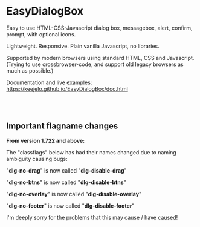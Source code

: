 # EasyDialogBox

Easy to use HTML-CSS-Javascript dialog box, messagebox, alert, confirm, prompt, with optional icons.

Lightweight. Responsive. Plain vanilla Javascript, no libraries.

Supported by modern browsers using standard HTML, CSS and Javascript.  
(Trying to use crossbrowser-code, and support old legacy browsers as much as possible.)

Documentation and live examples: https://keejelo.github.io/EasyDialogBox/doc.html

<br />
<br />

## Important flagname changes
<b>From version 1.722 and above:</b>

The "classflags" below has had their names changed due to naming ambiguity causing bugs:

"<b>dlg-no-drag</b>" is now called "<b>dlg-disable-drag</b>"

"<b>dlg-no-btns</b>" is now called "<b>dlg-disable-btns</b>"

"<b>dlg-no-overlay</b>" is now called "<b>dlg-disable-overlay</b>"

"<b>dlg-no-footer</b>" is now called "<b>dlg-disable-footer</b>"


I'm deeply sorry for the problems that this may cause / have caused!

